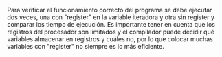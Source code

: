 Para verificar el funcionamiento correcto del programa se debe ejecutar dos veces, una con "register" en la variable iteradora y otra sin register y comparar los tiempo de ejecución.
Es importante tener en cuenta que los registros del procesador son limitados y el compilador puede decidir qué variables almacenar en registros y cuáles no, por lo que colocar muchas variables con "register" no siempre es lo más eficiente.

